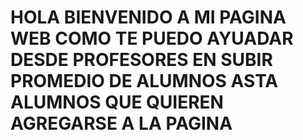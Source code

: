 <!DOCTYPE html>
<html lang="en">
<head>
    <meta charset="UTF-8">
    <meta name="viewport" content="width=device-width, initial-scale=1.0">
    <title>Document</title>
</head>
<body>
    <h1>HOLA BIENVENIDO A MI PAGINA WEB COMO TE PUEDO AYUADAR DESDE PROFESORES EN SUBIR PROMEDIO DE ALUMNOS ASTA ALUMNOS QUE QUIEREN AGREGARSE A LA PAGINA </h1>
</body>
</html>
